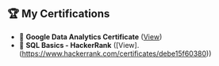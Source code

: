 ## 🏆 My Certifications  
- 📜 **Google Data Analytics Certificate** ([View](https://drive.google.com/file/d/1DciSuLO35pR1jQ2a2ooincitjH_0-86T/view?usp=drive_link))  
- 📜 **SQL Basics - HackerRank**  ([View].(https://www.hackerrank.com/certificates/debe15f60380))
